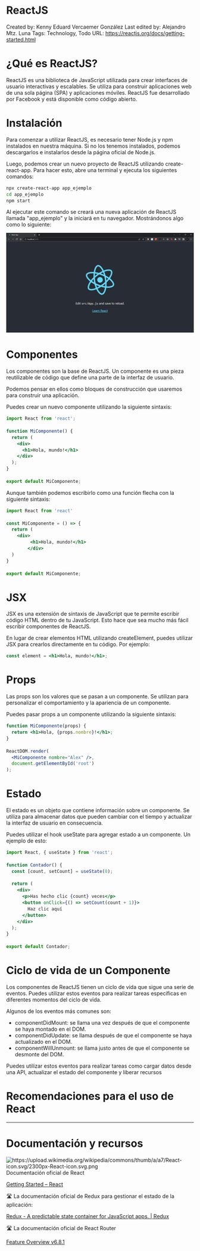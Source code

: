 # ReactJS

Created by: Kenny Eduard Vercaemer González
Last edited by: Alejandro Mtz. Luna
Tags: Technology, Todo
URL: https://reactjs.org/docs/getting-started.html

# **¿Qué es ReactJS?**

ReactJS es una biblioteca de JavaScript utilizada para crear interfaces de usuario interactivas y escalables. Se utiliza para construir aplicaciones web de una sola página (SPA) y aplicaciones móviles. ReactJS fue desarrollado por Facebook y está disponible como código abierto.

# **Instalación**

Para comenzar a utilizar ReactJS, es necesario tener Node.js y npm instalados en nuestra máquina. Si no los tenemos instalados, podemos descargarlos e instalarlos desde la página oficial de Node.js.

Luego, podemos crear un nuevo proyecto de ReactJS utilizando create-react-app. Para hacer esto, abre una terminal y ejecuta los siguientes comandos:

```bash
npx create-react-app app_ejemplo
cd app_ejemplo
npm start
```

Al ejecutar este comando se  creará una nueva aplicación de ReactJS llamada "app_ejemplo" y la iniciará en tu navegador. Mostrándonos algo como lo siguiente:

![Untitled](ReactJS%20d84835adb76447b993d042de41a1db91/Untitled.png)

# Componentes

Los componentes son la base de ReactJS. Un componente es una pieza reutilizable de código que define una parte de la interfaz de usuario. 

Podemos pensar en ellos como bloques de construcción que usaremos para construir una aplicación.

Puedes crear un nuevo componente utilizando la siguiente sintaxis:

```jsx
import React from 'react';

function MiComponente() {
  return (
    <div>
      <h1>Hola, mundo!</h1>
    </div>
  );
}

export default MiComponente;
```

Aunque también podemos escribirlo como una función flecha con la siguiente sintaxis:

```jsx
import React from 'react'

const MiComponente = () => {
  return (
    <div>
		 <h1>Hola, mundo!</h1>		
		</div>
  )
}

export default MiComponente;
```

# JSX

JSX es una extensión de sintaxis de JavaScript que te permite escribir código HTML dentro de tu JavaScript. Esto hace que sea mucho más fácil escribir componentes de ReactJS.

En lugar de crear elementos HTML utilizando createElement, puedes utilizar JSX para crearlos directamente en tu código. Por ejemplo:

```jsx
const element = <h1>Hola, mundo!</h1>;
```

# Props

Las props son los valores que se pasan a un componente. Se utilizan para personalizar el comportamiento y la apariencia de un componente.

Puedes pasar props a un componente utilizando la siguiente sintaxis:

```jsx
function MiComponente(props) {
  return <h1>Hola, {props.nombre}!</h1>;
}

ReactDOM.render(
  <MiComponente nombre="Alex" />,
  document.getElementById('root')
);
```

# Estado

El estado es un objeto que contiene información sobre un componente. Se utiliza para almacenar datos que pueden cambiar con el tiempo y actualizar la interfaz de usuario en consecuencia.

Puedes utilizar el hook useState para agregar estado a un componente. Un ejemplo de esto:

```jsx
import React, { useState } from 'react';

function Contador() {
  const [count, setCount] = useState(0);

  return (
    <div>
      <p>Has hecho clic {count} veces</p>
      <button onClick={() => setCount(count + 1)}>
        Haz clic aquí
      </button>
    </div>
  );
}

export default Contador;
```

# Ciclo de vida de un Componente

Los componentes de ReactJS tienen un ciclo de vida que sigue una serie de eventos. Puedes utilizar estos eventos para realizar tareas específicas en diferentes momentos del ciclo de vida.

Algunos de los eventos más comunes son:

- componentDidMount: se llama una vez después de que el componente se haya montado en el DOM.
- componentDidUpdate: se llama después de que el componente se haya actualizado en el DOM.
- componentWillUnmount: se llama justo antes de que el componente se desmonte del DOM.

Puedes utilizar estos eventos para realizar tareas como cargar datos desde una API, actualizar el estado del componente y liberar recursos

# Recomendaciones para el uso de React

---

# Documentación y recursos

<aside>
<img src="https://upload.wikimedia.org/wikipedia/commons/thumb/a/a7/React-icon.svg/2300px-React-icon.svg.png" alt="https://upload.wikimedia.org/wikipedia/commons/thumb/a/a7/React-icon.svg/2300px-React-icon.svg.png" width="40px" /> Documentación oficial de React

</aside>

[Getting Started – React](https://reactjs.org/docs/getting-started.html)

<aside>
🛣️ La documentación oficial de Redux para gestionar el estado de la aplicación:

</aside>

[Redux - A predictable state container for JavaScript apps. | Redux](https://redux.js.org/)

<aside>
🛣️ La documentación oficial de React Router

</aside>

[Feature Overview v6.8.1](https://reactrouter.com/en/6.8.1/start/overview)